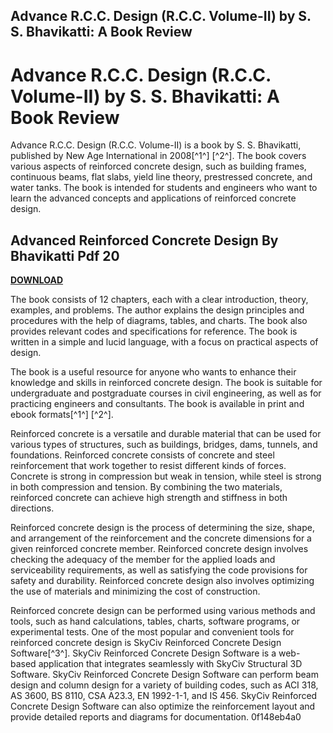 ## Advance R.C.C. Design (R.C.C. Volume-II) by S. S. Bhavikatti: A Book Review

  
# Advance R.C.C. Design (R.C.C. Volume-II) by S. S. Bhavikatti: A Book Review
 
Advance R.C.C. Design (R.C.C. Volume-II) is a book by S. S. Bhavikatti, published by New Age International in 2008[^1^] [^2^]. The book covers various aspects of reinforced concrete design, such as building frames, continuous beams, flat slabs, yield line theory, prestressed concrete, and water tanks. The book is intended for students and engineers who want to learn the advanced concepts and applications of reinforced concrete design.
 
## Advanced Reinforced Concrete Design By Bhavikatti Pdf 20


[**DOWNLOAD**](https://persifalque.blogspot.com/?d=2tKOF6)

 
The book consists of 12 chapters, each with a clear introduction, theory, examples, and problems. The author explains the design principles and procedures with the help of diagrams, tables, and charts. The book also provides relevant codes and specifications for reference. The book is written in a simple and lucid language, with a focus on practical aspects of design.
 
The book is a useful resource for anyone who wants to enhance their knowledge and skills in reinforced concrete design. The book is suitable for undergraduate and postgraduate courses in civil engineering, as well as for practicing engineers and consultants. The book is available in print and ebook formats[^1^] [^2^].

Reinforced concrete is a versatile and durable material that can be used for various types of structures, such as buildings, bridges, dams, tunnels, and foundations. Reinforced concrete consists of concrete and steel reinforcement that work together to resist different kinds of forces. Concrete is strong in compression but weak in tension, while steel is strong in both compression and tension. By combining the two materials, reinforced concrete can achieve high strength and stiffness in both directions.
 
Reinforced concrete design is the process of determining the size, shape, and arrangement of the reinforcement and the concrete dimensions for a given reinforced concrete member. Reinforced concrete design involves checking the adequacy of the member for the applied loads and serviceability requirements, as well as satisfying the code provisions for safety and durability. Reinforced concrete design also involves optimizing the use of materials and minimizing the cost of construction.
 
Reinforced concrete design can be performed using various methods and tools, such as hand calculations, tables, charts, software programs, or experimental tests. One of the most popular and convenient tools for reinforced concrete design is SkyCiv Reinforced Concrete Design Software[^3^]. SkyCiv Reinforced Concrete Design Software is a web-based application that integrates seamlessly with SkyCiv Structural 3D Software. SkyCiv Reinforced Concrete Design Software can perform beam design and column design for a variety of building codes, such as ACI 318, AS 3600, BS 8110, CSA A23.3, EN 1992-1-1, and IS 456. SkyCiv Reinforced Concrete Design Software can also optimize the reinforcement layout and provide detailed reports and diagrams for documentation.
 0f148eb4a0
